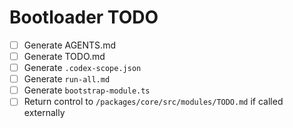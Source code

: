 # Bootloader TODO

- [ ] Generate AGENTS.md
- [ ] Generate TODO.md
- [ ] Generate `.codex-scope.json`
- [ ] Generate `run-all.md`
- [ ] Generate `bootstrap-module.ts`
- [ ] Return control to `/packages/core/src/modules/TODO.md` if called externally
